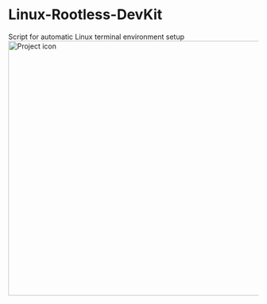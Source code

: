 # Linux-Rootless-DevKit
Script for automatic Linux terminal environment setup
<img src="https://github.com/user-attachments/assets/7b993115-0585-4365-9557-726858d56dd3" alt="Project icon" width="512" height="512">
